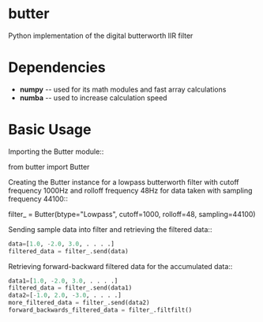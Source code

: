 butter
======
Python implementation of the digital butterworth IIR filter

Dependencies
============
- **numpy** -- used for its math modules and fast array calculations
- **numba** -- used to increase calculation speed

Basic Usage
===========
Importing the Butter module::

  from butter import Butter

Creating the Butter instance for a lowpass butterworth filter with cutoff frequency 1000Hz and rolloff frequency 48Hz for data taken with sampling frequency 44100::

  filter_ = Butter(btype="Lowpass", cutoff=1000, rolloff=48, sampling=44100)

Sending sample data into filter and retrieving the filtered data::

  ```python
  data=[1.0, -2.0, 3.0, . . . .]
  filtered_data = filter_.send(data)
  ```

Retrieving forward-backward filtered data for the accumulated data::

  ```python
  data1=[1.0, -2.0, 3.0, . . . .]
  filtered_data = filter_.send(data1)
  data2=[-1.0, 2.0, -3.0, . . . .]
  more_filtered_data = filter_.send(data2)
  forward_backwards_filtered_data = filter_.filtfilt()
  ```
